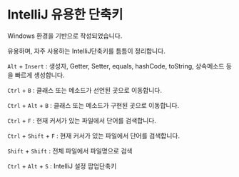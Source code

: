 # IntelliJ 유용한 단축키

Windows 환경을 기반으로 작성되었습니다.

유용하며, 자주 사용하는 IntelliJ단축키를 틈틈이 정리합니다.



`Alt` + `Insert` : 생성자, Getter, Setter, equals, hashCode, toString, 상속메소드 등을 빠르게 생성합니다.

`Ctrl` + `B` : 클래스 또는 메소드가 선언된 곳으로 이동합니다.

`Ctrl` + `Alt` + `B` : 클래스 또는 메소드가 구현된 곳으로 이동합니다.

`Ctrl` + `F` : 현재 커서가 있는 파일에서 단어를 검색합니다.

`Ctrl` + `Shift` + `F` : 현재 커서가 있는 파일에서 단어를 검색합니다.

`Shift` + `Shift` : 전체 파일에서 파일명으로 검색

`Ctrl` + `Alt` + `S` : IntelliJ 설정 팝업단축키



